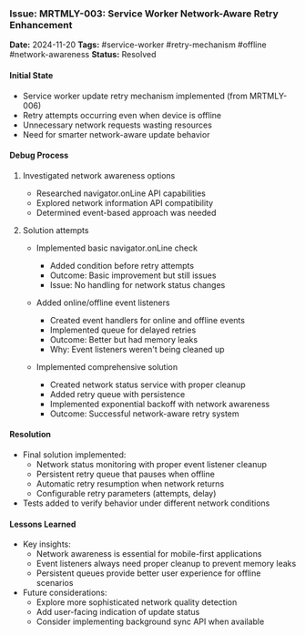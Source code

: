 ### Issue: MRTMLY-003: Service Worker Network-Aware Retry Enhancement
**Date:** 2024-11-20
**Tags:** #service-worker #retry-mechanism #offline #network-awareness
**Status:** Resolved

#### Initial State
- Service worker update retry mechanism implemented (from MRTMLY-006)
- Retry attempts occurring even when device is offline
- Unnecessary network requests wasting resources 
- Need for smarter network-aware update behavior

#### Debug Process
1. Investigated network awareness options
   - Researched navigator.onLine API capabilities
   - Explored network information API compatibility
   - Determined event-based approach was needed

2. Solution attempts
   - Implemented basic navigator.onLine check
     - Added condition before retry attempts
     - Outcome: Basic improvement but still issues
     - Issue: No handling for network status changes

   - Added online/offline event listeners
     - Created event handlers for online and offline events
     - Implemented queue for delayed retries
     - Outcome: Better but had memory leaks
     - Why: Event listeners weren't being cleaned up

   - Implemented comprehensive solution
     - Created network status service with proper cleanup
     - Added retry queue with persistence
     - Implemented exponential backoff with network awareness
     - Outcome: Successful network-aware retry system

#### Resolution
- Final solution implemented:
  - Network status monitoring with proper event listener cleanup
  - Persistent retry queue that pauses when offline
  - Automatic retry resumption when network returns
  - Configurable retry parameters (attempts, delay)
- Tests added to verify behavior under different network conditions

#### Lessons Learned
- Key insights:
  - Network awareness is essential for mobile-first applications
  - Event listeners always need proper cleanup to prevent memory leaks
  - Persistent queues provide better user experience for offline scenarios
- Future considerations:
  - Explore more sophisticated network quality detection
  - Add user-facing indication of update status
  - Consider implementing background sync API when available